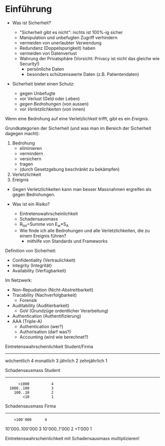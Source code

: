 # Einführung

- Was ist Sicherheit?
    - "Sicherheit gibt es nicht": nichts ist 100%-ig sicher
    - Manipulation und unbefugten Zugriff verhindern
    - vermeiden von unerlaubter Verwendung
    - Redundanz (Doppelspurigkeit) haben
    - vermeiden von Datenverlust
    - Wahrung der Privatsphäre (Vorsicht: Privacy ist nicht das gleiche wie Security!)
        - persönliche Daten
        - besonders schützenswerte Daten (z.B. Patientendaten)

- Sicherheit bietet einen Schutz:
    - gegen Unbefugte
    - vor Verlust (Geld oder Leben)
    - *gegen Bedrohungen* (von aussen)
    - *vor Verletzlichkeiten* (von innen)

Wenn eine Bedrohung auf eine Verletzlichkeit trifft, gibt es ein _Ereignis_.

Grundkategorien der Sicherheit (und was man im Bereich der Sicherheit dagegen macht):

1. Bedrohung
    - eliminieren
    - vermindern
    - versichern
    - tragen
    - (durch Gesetzgebung beschränkt zu bekämpfen)
2. Verletzlichkeit
3. Ereignis

- Gegen Verletzlichkeiten kann man besser Massnahmen ergreifen als gegen Bedrohungen.

- Was ist ein Risiko?
    - Eintretenswahrscheinlichkeit
    - Schadensausmass
    - R<sub>tot</sub>=Summe von E<sub>w</sub>\*S<sub>A</sub>
    - Wie finde ich alle Bedrohungen und alle Verletzlichkeiten, die zu einem Ereignis führen?
        - mithilfe von Standards und Frameworks

Definition von Sicherheit:

- Confidentiality (Vertraulichkeit)
- Integrity (Integrität)
- Availability (Verfügbarkeit)

Im Netzwerk:

- Non-Repudiation (Nicht-Abstreitbarkeit)
- Tracability (Nachverfolgbarkeit)
    - Forensik
- Auditability (Auditierbarkeit)
    - GoV (Grundzüge ordentlicher Verarbeitung)
- Authentication (Authentifizierung)
- AAA (Triple-A)
    - Authentication (wer?)
    - Authorisation (darf was?)
    - Accounting (wird wie berechnet?)

Eintretenswahrscheinlichkeit   Student/Firma 
----------------------------- --------------
wöchentlich                                4
monatlich                                  3
jährlich                                   2
zehnjährlich                               1

 Schadensausmass   Student 
----------------  -------- 
          >1000          4
      1000..100          3
        100..10          2
            <10          1

 Schadensausmass  Firma
---------------- ------
        >100'000      4
 10'000..100'000      3
   10'000..1'000      2
          <1'000      1

Eintretenswahrscheinlichkeit mit Schadensausmass multiplizieren!
